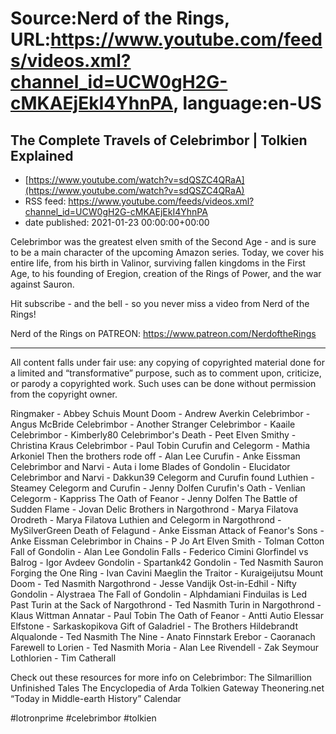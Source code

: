 # Source:Nerd of the Rings, URL:https://www.youtube.com/feeds/videos.xml?channel_id=UCW0gH2G-cMKAEjEkI4YhnPA, language:en-US

## The Complete Travels of Celebrimbor | Tolkien Explained
 - [https://www.youtube.com/watch?v=sdQSZC4QRaA](https://www.youtube.com/watch?v=sdQSZC4QRaA)
 - RSS feed: https://www.youtube.com/feeds/videos.xml?channel_id=UCW0gH2G-cMKAEjEkI4YhnPA
 - date published: 2021-01-23 00:00:00+00:00

Celebrimbor was the greatest elven smith of the Second Age - and is sure to be a main character of the upcoming Amazon series.  Today, we cover his entire life, from his birth in Valinor, surviving fallen kingdoms in the First Age, to his founding of Eregion, creation of the Rings of Power, and the war against Sauron.

Hit subscribe - and the bell - so you never miss a video from Nerd of the Rings!  

Nerd of the Rings on PATREON: https://www.patreon.com/NerdoftheRings

-------------- 
All content falls under fair use: any copying of copyrighted material done for a limited and “transformative” purpose, such as to comment upon, criticize, or parody a copyrighted work. Such uses can be done without permission from the copyright owner. 

Ringmaker - Abbey Schuis
Mount Doom - Andrew Averkin
Celebrimbor - Angus McBride
Celebrimbor - Another Stranger
Celebrimbor - Kaaile
Celebrimbor - Kimberly80
Celebrimbor's Death - Peet
Elven Smithy - Christina Kraus
Celebrimbor - Paul Tobin
Curufin and Celegorm - Mathia Arkoniel
Then the brothers rode off - Alan Lee
Curufin - Anke Eissman
Celebrimbor and Narvi - Auta i Iome
Blades of Gondolin - Elucidator
Celebrimbor and Narvi - Dakkun39
Celegorm and Curufin found Luthien - Steamey
Celegorm and Curufin - Jenny Dolfen
Curufin's Oath - Venlian
Celegorm - Kappriss
The Oath of Feanor - Jenny Dolfen
The Battle of Sudden Flame - Jovan Delic
Brothers in Nargothrond - Marya Filatova
Orodreth - Marya Filatova
Luthien and Celegorm in Nargothrond - MySilverGreen
Death of Felagund - Anke Eissman
Attack of Feanor's Sons - Anke Eissman
Celebrimbor in Chains - P Jo Art
Elven Smith - Tolman Cotton
Fall of Gondolin - Alan Lee
Gondolin Falls - Federico Cimini
Glorfindel vs Balrog - Igor Avdeev
Gondolin - Spartank42
Gondolin - Ted Nasmith
Sauron Forging the One Ring - Ivan Cavini
Maeglin the Traitor - Kuraigeijutsu
Mount Doom - Ted Nasmith
Nargothrond - Jesse Vandijk
Ost-in-Edhil - Nifty
Gondolin - Alystraea
The Fall of Gondolin - Alphdamiani
Finduilas is Led Past Turin at the Sack of Nargothrond - Ted Nasmith
Turin in Nargothrond - Klaus Wittman
Annatar - Paul Tobin
The Oath of Feanor - Antti Autio
Elessar Elfstone - Sarkaskopikova
Gift of Galadriel - The Brothers Hildebrandt
Alqualonde - Ted Nasmith
The Nine - Anato Finnstark
Erebor - Caoranach
Farewell to Lorien - Ted Nasmith
Moria - Alan Lee
Rivendell - Zak Seymour
Lothlorien - Tim Catherall

Check out these resources for more info on Celebrimbor:
The Silmarillion
Unfinished Tales
The Encyclopedia of Arda
Tolkien Gateway
Theonering.net “Today in Middle-earth History” Calendar

#lotronprime #celebrimbor #tolkien


